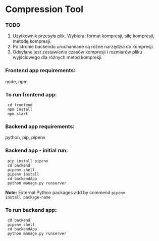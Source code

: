 # Compression Tool

### TODO
1. Użytkownik przesyła plik. Wybiera: format kompresji, siłę kompresji, metodę kompresji. </br>
2. Po stronie backendu uruchamiane są różne narzędzia do kompresji. </br>
3. Odsyłane jest zestawienie czasów kompresji i rozmiarów pliku wyjściowego dla różnych metod kompresji.

### Frontend app requirements:
node, npm

### To run frontend app:
<code> cd frontend </code> \
<code> npm install </code> \
<code> npm start </code> 

### Backend app requirements:
python, pip, pipenv

### Backend app - initial run:
<code> pip install pipenv </code> \
<code> cd backend </code> \
<code> pipenv shell </code> \
<code> pipenv install </code> \
<code> cd backendApp </code> \
<code> python manage.py runserver </code> 

<b>Note:</b> External Python packages add by commend <code>pipenv install package-name</code>

### To run backend app:
<code> cd backend </code> \
<code> pipenv shell </code> \
<code> cd backendApp </code> \
<code> python manage.py runserver </code> 
